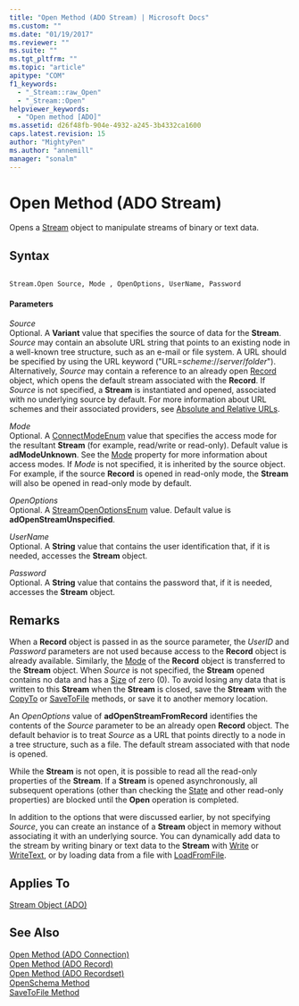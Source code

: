 ```yaml
---
title: "Open Method (ADO Stream) | Microsoft Docs"
ms.custom: ""
ms.date: "01/19/2017"
ms.reviewer: ""
ms.suite: ""
ms.tgt_pltfrm: ""
ms.topic: "article"
apitype: "COM"
f1_keywords: 
  - "_Stream::raw_Open"
  - "_Stream::Open"
helpviewer_keywords: 
  - "Open method [ADO]"
ms.assetid: d26f48fb-904e-4932-a245-3b4332ca1600
caps.latest.revision: 15
author: "MightyPen"
ms.author: "annemill"
manager: "sonalm"
---
```

# Open Method (ADO Stream)
Opens a [Stream](../../../ado/reference/ado-api/stream-object-ado.md) object to manipulate streams of binary or text data.  
  
## Syntax  
  
```  
  
Stream.Open Source, Mode , OpenOptions, UserName, Password  
```  
  
#### Parameters  
 *Source*  
 Optional. A **Variant** value that specifies the source of data for the **Stream**. *Source* may contain an absolute URL string that points to an existing node in a well-known tree structure, such as an e-mail or file system. A URL should be specified by using the URL keyword ("URL=*scheme*://*server*/*folder*"). Alternatively, *Source* may contain a reference to an already open [Record](../../../ado/reference/ado-api/record-object-ado.md) object, which opens the default stream associated with the **Record**. If *Source* is not specified, a **Stream** is instantiated and opened, associated with no underlying source by default. For more information about URL schemes and their associated providers, see [Absolute and Relative URLs](../../../ado/guide/data/absolute-and-relative-urls.md).  
  
 *Mode*  
 Optional. A [ConnectModeEnum](../../../ado/reference/ado-api/connectmodeenum.md) value that specifies the access mode for the resultant **Stream** (for example, read/write or read-only). Default value is **adModeUnknown**. See the [Mode](../../../ado/reference/ado-api/mode-property-ado.md) property for more information about access modes. If *Mode* is not specified, it is inherited by the source object. For example, if the source **Record** is opened in read-only mode, the **Stream** will also be opened in read-only mode by default.  
  
 *OpenOptions*  
 Optional. A [StreamOpenOptionsEnum](../../../ado/reference/ado-api/streamopenoptionsenum.md) value. Default value is **adOpenStreamUnspecified**.  
  
 *UserName*  
 Optional. A **String** value that contains the user identification that, if it is needed, accesses the **Stream** object.  
  
 *Password*  
 Optional. A **String** value that contains the password that, if it is needed, accesses the **Stream** object.  
  
## Remarks  
 When a **Record** object is passed in as the source parameter, the *UserID* and *Password* parameters are not used because access to the **Record** object is already available. Similarly, the [Mode](../../../ado/reference/ado-api/mode-property-ado.md) of the **Record** object is transferred to the **Stream** object. When *Source* is not specified, the **Stream** opened contains no data and has a [Size](../../../ado/reference/ado-api/size-property-ado-stream.md) of zero (0). To avoid losing any data that is written to this **Stream** when the **Stream** is closed, save the **Stream** with the [CopyTo](../../../ado/reference/ado-api/copyto-method-ado.md) or [SaveToFile](../../../ado/reference/ado-api/savetofile-method.md) methods, or save it to another memory location.  
  
 An *OpenOptions* value of **adOpenStreamFromRecord** identifies the contents of the *Source* parameter to be an already open **Record** object. The default behavior is to treat *Source* as a URL that points directly to a node in a tree structure, such as a file. The default stream associated with that node is opened.  
  
 While the **Stream** is not open, it is possible to read all the read-only properties of the **Stream**. If a **Stream** is opened asynchronously, all subsequent operations (other than checking the [State](../../../ado/reference/ado-api/state-property-ado.md) and other read-only properties) are blocked until the **Open** operation is completed.  
  
 In addition to the options that were discussed earlier, by not specifying *Source*, you can create an instance of a **Stream** object in memory without associating it with an underlying source. You can dynamically add data to the stream by writing binary or text data to the **Stream** with [Write](../../../ado/reference/ado-api/write-method.md) or [WriteText](../../../ado/reference/ado-api/writetext-method.md), or by loading data from a file with [LoadFromFile](../../../ado/reference/ado-api/loadfromfile-method-ado.md).  
  
## Applies To  
 [Stream Object (ADO)](../../../ado/reference/ado-api/stream-object-ado.md)  
  
## See Also  
 [Open Method (ADO Connection)](../../../ado/reference/ado-api/open-method-ado-connection.md)   
 [Open Method (ADO Record)](../../../ado/reference/ado-api/open-method-ado-record.md)   
 [Open Method (ADO Recordset)](../../../ado/reference/ado-api/open-method-ado-recordset.md)   
 [OpenSchema Method](../../../ado/reference/ado-api/openschema-method.md)   
 [SaveToFile Method](../../../ado/reference/ado-api/savetofile-method.md)